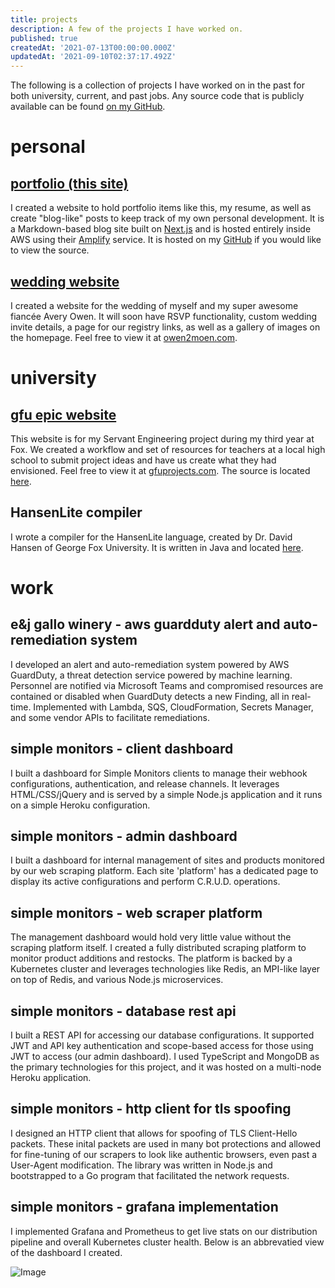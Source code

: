 ```yaml
---
title: projects
description: A few of the projects I have worked on.
published: true
createdAt: '2021-07-13T00:00:00.000Z'
updatedAt: '2021-09-10T02:37:17.492Z'
---
```


The following is a collection of projects I have worked on in the past for both
university, current, and past jobs. Any source code that is publicly available
can be found [on my GitHub](https://github.com/greatgitsby).

# personal

## [portfolio (this site)](https://treymoen.com)

I created a website to hold portfolio items like this, my resume, as well as
create "blog-like" posts to keep track of my own personal development.
It is a Markdown-based blog site built on [Next.js](https://nextjs.org) and is
hosted entirely inside AWS using their [Amplify](https://aws.amazon.com/amplify)
service. It is hosted on my [GitHub](https://github.com/greatgitsby/portfolio)
if you would like to view the source.

## [wedding website](https://owen2moen.com)

I created a website for the wedding of myself and my super awesome fiancée
Avery Owen. It will soon have RSVP functionality, custom wedding invite
details, a page for our registry links, as well as a gallery of images on the
homepage. Feel free to view it at [owen2moen.com](https://owen2moen.com).

# university
## [gfu epic website](https://gfuprojects.com)

This website is for my Servant Engineering project during my third year at
Fox. We created a workflow and set of resources for teachers at a local high
school to submit project ideas and have us create what they had envisioned.
Feel free to view it at [gfuprojects.com](https://gfuprojects.com).
The source is located [here](https://github.com/greatgitsby/gfu-project-site).

## HansenLite compiler

I wrote a compiler for the HansenLite language, created by Dr. David Hansen
of George Fox University. It is written in Java and located
[here](https://github.com/greatgitsby/hlc).

# work
## e&j gallo winery - aws guardduty alert and auto-remediation system

I developed an alert and auto-remediation system powered by AWS GuardDuty,
a threat detection service powered by machine learning. Personnel are notified
via Microsoft Teams and compromised resources are contained or disabled when
GuardDuty detects a new Finding, all in real-time. Implemented with Lambda,
SQS, CloudFormation, Secrets Manager, and some vendor APIs to facilitate
remediations.

## simple monitors - client dashboard

I built a dashboard for Simple Monitors clients to manage their webhook
configurations, authentication, and release channels. It leverages
HTML/CSS/jQuery and is served by a simple Node.js application and it runs
on a simple Heroku configuration. 

## simple monitors - admin dashboard

I built a dashboard for internal management of sites and products monitored
by our web scraping platform. Each site 'platform' has a dedicated page to
display its active configurations and perform C.R.U.D. operations.

## simple monitors - web scraper platform 

The management dashboard would hold very little value without the scraping
platform itself. I created a fully distributed scraping platform to monitor
product additions and restocks. The platform is backed by a Kubernetes
cluster and leverages technologies like Redis, an MPI-like layer on top of
Redis, and various Node.js microservices.

## simple monitors - database rest api

I built a REST API for accessing our database configurations. It supported
JWT and API key authentication and scope-based access for those using JWT
to access (our admin dashboard). I used TypeScript and MongoDB as the
primary technologies for this project, and it was hosted on a multi-node
Heroku application.

## simple monitors - http client for tls spoofing

I designed an HTTP client that allows for spoofing of TLS Client-Hello
packets. These inital packets are used in many bot protections and allowed
for fine-tuning of our scrapers to look like authentic browsers, even past a
User-Agent modification. The library was written in Node.js and bootstrapped
to a Go program that facilitated the network requests.

## simple monitors - grafana implementation

I implemented Grafana and Prometheus to get live stats on our distribution
pipeline and overall Kubernetes cluster health. Below is an abbrevatied view
of the dashboard I created.

![Image](img/graph.png)
